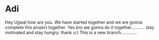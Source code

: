 # Adi
Hey Ujjwal how are you.
We have started together and we are gonna complete this project together.
Yes bro we gonna do it together...........
stay motivated and stay hungry.
thank u:)
This is a new branch.............
